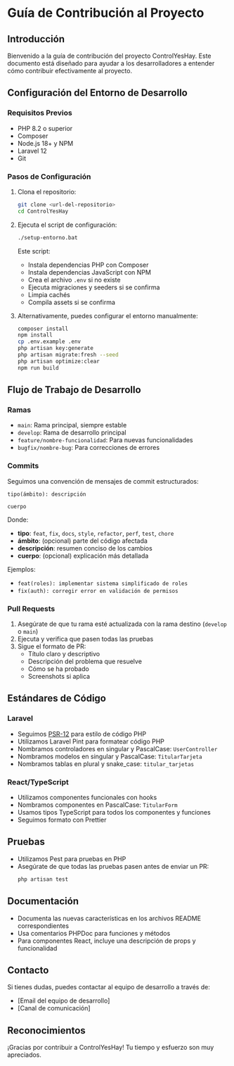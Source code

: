 # Guía de Contribución al Proyecto

## Introducción

Bienvenido a la guía de contribución del proyecto ControlYesHay. Este documento está diseñado para ayudar a los desarrolladores a entender cómo contribuir efectivamente al proyecto.

## Configuración del Entorno de Desarrollo

### Requisitos Previos

- PHP 8.2 o superior
- Composer
- Node.js 18+ y NPM
- Laravel 12
- Git

### Pasos de Configuración

1. Clona el repositorio:

    ```bash
    git clone <url-del-repositorio>
    cd ControlYesHay
    ```

2. Ejecuta el script de configuración:

    ```bash
    ./setup-entorno.bat
    ```

    Este script:

    - Instala dependencias PHP con Composer
    - Instala dependencias JavaScript con NPM
    - Crea el archivo `.env` si no existe
    - Ejecuta migraciones y seeders si se confirma
    - Limpia cachés
    - Compila assets si se confirma

3. Alternativamente, puedes configurar el entorno manualmente:
    ```bash
    composer install
    npm install
    cp .env.example .env
    php artisan key:generate
    php artisan migrate:fresh --seed
    php artisan optimize:clear
    npm run build
    ```

## Flujo de Trabajo de Desarrollo

### Ramas

- `main`: Rama principal, siempre estable
- `develop`: Rama de desarrollo principal
- `feature/nombre-funcionalidad`: Para nuevas funcionalidades
- `bugfix/nombre-bug`: Para correcciones de errores

### Commits

Seguimos una convención de mensajes de commit estructurados:

```
tipo(ámbito): descripción

cuerpo
```

Donde:

- **tipo**: `feat`, `fix`, `docs`, `style`, `refactor`, `perf`, `test`, `chore`
- **ámbito**: (opcional) parte del código afectada
- **descripción**: resumen conciso de los cambios
- **cuerpo**: (opcional) explicación más detallada

Ejemplos:

- `feat(roles): implementar sistema simplificado de roles`
- `fix(auth): corregir error en validación de permisos`

### Pull Requests

1. Asegúrate de que tu rama esté actualizada con la rama destino (`develop` o `main`)
2. Ejecuta y verifica que pasen todas las pruebas
3. Sigue el formato de PR:
    - Título claro y descriptivo
    - Descripción del problema que resuelve
    - Cómo se ha probado
    - Screenshots si aplica

## Estándares de Código

### Laravel

- Seguimos [PSR-12](https://www.php-fig.org/psr/psr-12/) para estilo de código PHP
- Utilizamos Laravel Pint para formatear código PHP
- Nombramos controladores en singular y PascalCase: `UserController`
- Nombramos modelos en singular y PascalCase: `TitularTarjeta`
- Nombramos tablas en plural y snake_case: `titular_tarjetas`

### React/TypeScript

- Utilizamos componentes funcionales con hooks
- Nombramos componentes en PascalCase: `TitularForm`
- Usamos tipos TypeScript para todos los componentes y funciones
- Seguimos formato con Prettier

## Pruebas

- Utilizamos Pest para pruebas en PHP
- Asegúrate de que todas las pruebas pasen antes de enviar un PR:
    ```bash
    php artisan test
    ```

## Documentación

- Documenta las nuevas características en los archivos README correspondientes
- Usa comentarios PHPDoc para funciones y métodos
- Para componentes React, incluye una descripción de props y funcionalidad

## Contacto

Si tienes dudas, puedes contactar al equipo de desarrollo a través de:

- [Email del equipo de desarrollo]
- [Canal de comunicación]

## Reconocimientos

¡Gracias por contribuir a ControlYesHay! Tu tiempo y esfuerzo son muy apreciados.
